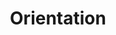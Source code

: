 ---
title: Orientation

# Listing view
view: compact

# Optional header image (relative to `assets/media/` folder).
banner:
  caption: ''
  image: ''
---